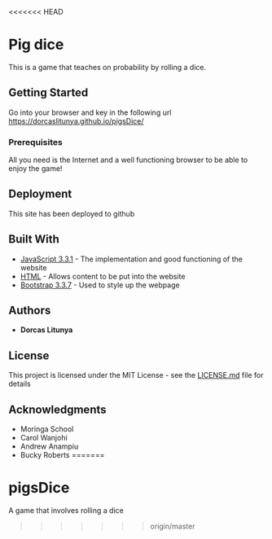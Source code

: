 <<<<<<< HEAD
# Pig dice

This is a game that teaches on probability by rolling a dice.

## Getting Started

Go into your browser and key in the following url https://dorcaslitunya.github.io/pigsDice/

### Prerequisites
All you need is the Internet and a well functioning browser to be able to enjoy the game!



## Deployment
This site has been deployed to github

## Built With

* [JavaScript 3.3.1](https://developer.mozilla.org/en-US/docs/Web/Guide/HTML/HTML5) - The implementation and good functioning of the website
* [HTML](https://developer.mozilla.org/en-US/docs/Web/Guide/HTML/HTML5) - Allows content to be put into the website
* [Bootstrap 3.3.7](https://getbootstrap.com/docs/4.0/getting-started/contents/) - Used to style up the webpage


## Authors

* **Dorcas Litunya**

## License

This project is licensed under the MIT License - see the [LICENSE.md](LICENSE.md) file for details

## Acknowledgments

* Moringa School
* Carol Wanjohi
* Andrew Anampiu
* Bucky Roberts
=======
# pigsDice
A game that involves rolling a dice
>>>>>>> origin/master
